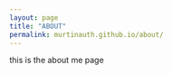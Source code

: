 ```yaml
---
layout: page
title: "ABOUT"
permalink: murtinauth.github.io/about/
---
```

this is the about me page
